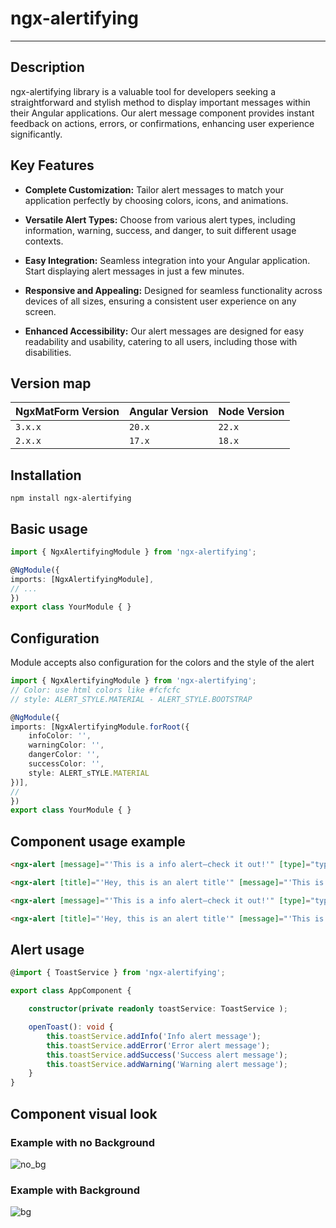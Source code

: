 # ngx-alertifying

---

## Description

ngx-alertifying library is a valuable tool for developers seeking a straightforward and stylish method to display important messages within their Angular applications. Our alert message component provides instant feedback on actions, errors, or confirmations, enhancing user experience significantly.

## Key Features

- **Complete Customization:** Tailor alert messages to match your application perfectly by choosing colors, icons, and animations.
  
- **Versatile Alert Types:** Choose from various alert types, including information, warning, success, and danger, to suit different usage contexts.

- **Easy Integration:** Seamless integration into your Angular application. Start displaying alert messages in just a few minutes.

- **Responsive and Appealing:** Designed for seamless functionality across devices of all sizes, ensuring a consistent user experience on any screen.

- **Enhanced Accessibility:** Our alert messages are designed for easy readability and usability, catering to all users, including those with disabilities.

## Version map

| NgxMatForm Version | Angular Version | Node Version |
|--------------------|-----------------|--------------|
| `3.x.x`            | `20.x`          | `22.x`       | 
| `2.x.x`            | `17.x`          | `18.x`       | 

## Installation

```
npm install ngx-alertifying
```

## Basic usage
```typescript
import { NgxAlertifyingModule } from 'ngx-alertifying';

@NgModule({
imports: [NgxAlertifyingModule],
// ...
})
export class YourModule { }
```

## Configuration
Module accepts also configuration for the colors and the style of the alert
```typescript
import { NgxAlertifyingModule } from 'ngx-alertifying';
// Color: use html colors like #fcfcfc
// style: ALERT_STYLE.MATERIAL - ALERT_STYLE.BOOTSTRAP

@NgModule({
imports: [NgxAlertifyingModule.forRoot({
    infoColor: '',  
    warningColor: '',
    dangerColor: '',
    successColor: '',
    style: ALERT_sTYLE.MATERIAL 
})],
//
})
export class YourModule { }
```

## Component usage example

```html
<ngx-alert [message]="'This is a info alert—check it out!'" [type]="typeInfo"></ngx-alert>

<ngx-alert [title]="'Hey, this is an alert title'" [message]="'This is a info alert—check it out!'" [type]="typeInfo"></ngx-alert>

<ngx-alert [message]="'This is a info alert—check it out!'" [type]="typeInfo" [showBackground]="true"></ngx-alert>

<ngx-alert [title]="'Hey, this is an alert title'" [message]="'This is a info alert—check it out!'" [type]="typeInfo" [showBackground]="true"></ngx-alert>

```

## Alert usage

```typescript
@import { ToastService } from 'ngx-alertifying';

export class AppComponent {

    constructor(private readonly toastService: ToastService );

    openToast(): void {
        this.toastService.addInfo('Info alert message');
        this.toastService.addError('Error alert message');
        this.toastService.addSuccess('Success alert message');
        this.toastService.addWarning('Warning alert message');
    }
}

```

## Component visual look

### Example with no Background
![no_bg](https://github.com/Salromag/ngx-alertifying/assets/128465637/4d8a0ed1-3f1f-4efe-9a5e-32bd039191d1)

### Example with Background
![bg](https://github.com/Salromag/ngx-alertifying/assets/128465637/81505d6b-9c14-4f86-b70a-e60b0d7a6559)
